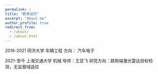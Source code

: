 ```yaml
---
permalink: /
title: "教育经历"
excerpt: "About me"
author_profile: true
redirect_from: 
  - /about/
  - /about.html
---
```


2016-2021 同济大学 车辆工程
方向： 汽车电子

2021-至今  上海交通大学 机械 导师：王亚飞
研究方向：路侧端激光雷达目标检测，无监督域适应
